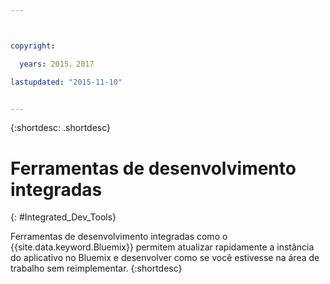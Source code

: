 ```yaml
---



copyright:

  years: 2015，2017

lastupdated: "2015-11-10"


---
```


{:shortdesc: .shortdesc}

# Ferramentas de desenvolvimento integradas
{: #Integrated_Dev_Tools}


Ferramentas de desenvolvimento integradas como o {{site.data.keyword.Bluemix}} permitem atualizar rapidamente a instância do aplicativo no Bluemix e desenvolver como se você estivesse na área de trabalho sem reimplementar.
{:shortdesc}
